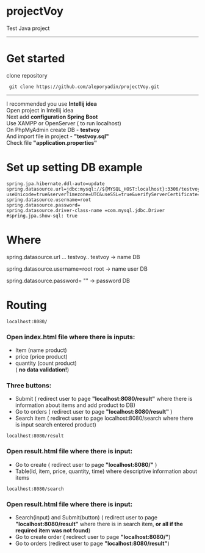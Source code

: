 # projectVoy

 Test Java project
____
# Get started
 clone repository 
```
 git clone https://github.com/aleporyadin/projectVoy.git
```
____
I recommended you use **Intellij idea** \
Open project in Intellij idea \
Next add **configuration Spring Boot** \
Use XAMPP or OpenServer ( to run localhost) \
On PhpMyAdmin create DB - **testvoy** \
And import file in project - **"testvoy.sql"** \
Check file **"application.properties"**
   
# Set up setting DB example 
```
spring.jpa.hibernate.ddl-auto=update
spring.datasource.url=jdbc:mysql://${MYSQL_HOST:localhost}:3306/testvoy?useUnicode=true&serverTimezone=UTC&useSSL=true&verifyServerCertificate=false
spring.datasource.username=root
spring.datasource.password=
spring.datasource.driver-class-name =com.mysql.jdbc.Driver
#spring.jpa.show-sql: true
```
# Where
 spring.datasource.url  ... testvoy..
 testvoy -> name DB 

 spring.datasource.username=root
 root -> name user DB

 spring.datasource.password=
 "" -> password DB

# Routing
```
localhost:8080/
```
### Open index.html file where there is inputs: 
 +  Item         (name product)
 +  price        (price product)
 +  quantity     (count product)  
( **no data validation!**)
### Three buttons:
 - Submit        ( redirect user to page **"localhost:8080/result"** where there is information about items and add product to DB) 
 - Go to orders  ( redirect user to page **"localhost:8080/result"** )
 - Search item   ( redirect user to page localhost:8080/search where there is input  search entered product)
 
```
localhost:8080/result
```
### Open result.html file where there is input:
 + Go to create  ( redirect user to page **"localhost:8080/"** )
 + Table(Id, item, price, quantity, time) where descriptive information about items
```
localhost:8080/search
``` 
### Open result.html file where there is input:
 + Search(input) and Submit(button)   ( redirect user to page **"localhost:8080/result"** where there is in search item, **or all if the required item was not found**)
 + Go to create order                 ( redirect user to page **"localhost:8080/"**)
 + Go to orders                       (redirect user to page **"localhost:8080/result"**)
